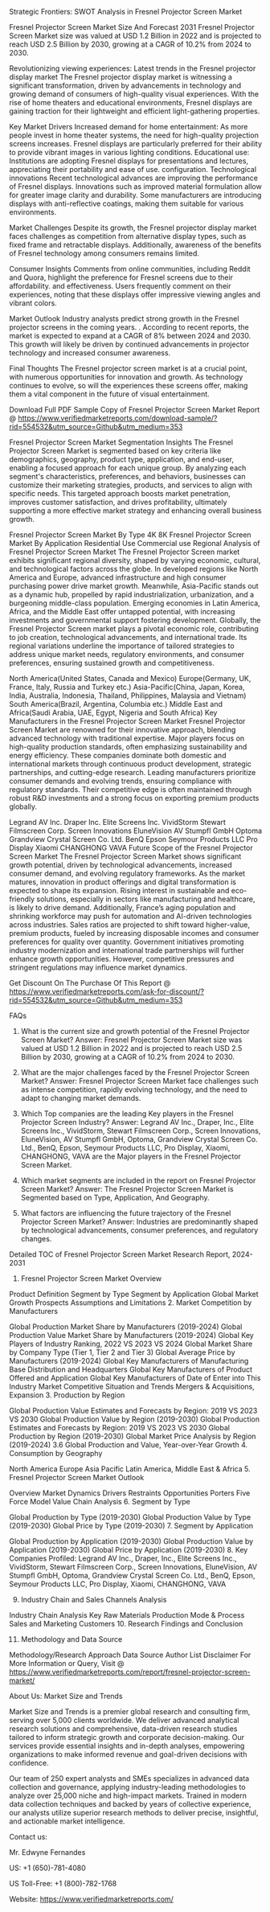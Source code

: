 Strategic Frontiers: SWOT Analysis in Fresnel Projector Screen Market


Fresnel Projector Screen Market Size And Forecast 2031
Fresnel Projector Screen Market size was valued at USD 1.2 Billion in 2022 and is projected to reach USD 2.5 Billion by 2030, growing at a CAGR of 10.2% from 2024 to 2030.

Revolutionizing viewing experiences: Latest trends in the Fresnel projector display market
The Fresnel projector display market is witnessing a significant transformation, driven by advancements in technology and growing demand of consumers of high-quality visual experiences. With the rise of home theaters and educational environments, Fresnel displays are gaining traction for their lightweight and efficient light-gathering properties.

Key Market Drivers
Increased demand for home entertainment: As more people invest in home theater systems, the need for high-quality projection screens increases. Fresnel displays are particularly preferred for their ability to provide vibrant images in various lighting conditions.
Educational use: Institutions are adopting Fresnel displays for presentations and lectures, appreciating their portability and ease of use. configuration.
Technological innovations
Recent technological advances are improving the performance of Fresnel displays. Innovations such as improved material formulation allow for greater image clarity and durability. Some manufacturers are introducing displays with anti-reflective coatings, making them suitable for various environments.

Market Challenges
Despite its growth, the Fresnel projector display market faces challenges as competition from alternative display types, such as fixed frame and retractable displays. Additionally, awareness of the benefits of Fresnel technology among consumers remains limited.

Consumer Insights
Comments from online communities, including Reddit and Quora, highlight the preference for Fresnel screens due to their affordability. and effectiveness. Users frequently comment on their experiences, noting that these displays offer impressive viewing angles and vibrant colors.

Market Outlook
Industry analysts predict strong growth in the Fresnel projector screens in the coming years. . According to recent reports, the market is expected to expand at a CAGR of 8% between 2024 and 2030. This growth will likely be driven by continued advancements in projector technology and increased consumer awareness.

Final Thoughts
The Fresnel projector screen market is at a crucial point, with numerous opportunities for innovation and growth. As technology continues to evolve, so will the experiences these screens offer, making them a vital component in the future of visual entertainment.

Download Full PDF Sample Copy of Fresnel Projector Screen Market Report @ https://www.verifiedmarketreports.com/download-sample/?rid=554532&utm_source=Github&utm_medium=353

Fresnel Projector Screen Market Segmentation Insights
The Fresnel Projector Screen Market is segmented based on key criteria like demographics, geography, product type, application, and end-user, enabling a focused approach for each unique group. By analyzing each segment's characteristics, preferences, and behaviors, businesses can customize their marketing strategies, products, and services to align with specific needs. This targeted approach boosts market penetration, improves customer satisfaction, and drives profitability, ultimately supporting a more effective market strategy and enhancing overall business growth.

Fresnel Projector Screen Market By Type
4K
8K
Fresnel Projector Screen Market By Application
Residential Use
Commercial use
Regional Analysis of Fresnel Projector Screen Market
The Fresnel Projector Screen market exhibits significant regional diversity, shaped by varying economic, cultural, and technological factors across the globe. In developed regions like North America and Europe, advanced infrastructure and high consumer purchasing power drive market growth. Meanwhile, Asia-Pacific stands out as a dynamic hub, propelled by rapid industrialization, urbanization, and a burgeoning middle-class population. Emerging economies in Latin America, Africa, and the Middle East offer untapped potential, with increasing investments and governmental support fostering development. Globally, the Fresnel Projector Screen market plays a pivotal economic role, contributing to job creation, technological advancements, and international trade. Its regional variations underline the importance of tailored strategies to address unique market needs, regulatory environments, and consumer preferences, ensuring sustained growth and competitiveness.

North America(United States, Canada and Mexico)
Europe(Germany, UK, France, Italy, Russia and Turkey etc.)
Asia-Pacific(China, Japan, Korea, India, Australia, Indonesia, Thailand, Philippines, Malaysia and Vietnam)
South America(Brazil, Argentina, Columbia etc.)
Middle East and Africa(Saudi Arabia, UAE, Egypt, Nigeria and South Africa)
Key Manufacturers in the Fresnel Projector Screen Market
Fresnel Projector Screen Market are renowned for their innovative approach, blending advanced technology with traditional expertise. Major players focus on high-quality production standards, often emphasizing sustainability and energy efficiency. These companies dominate both domestic and international markets through continuous product development, strategic partnerships, and cutting-edge research. Leading manufacturers prioritize consumer demands and evolving trends, ensuring compliance with regulatory standards. Their competitive edge is often maintained through robust R&D investments and a strong focus on exporting premium products globally.

Legrand AV Inc.
Draper
Inc.
Elite Screens Inc.
VividStorm
Stewart Filmscreen Corp.
Screen Innovations
EluneVision
AV Stumpfl GmbH
Optoma
Grandview Crystal Screen Co. Ltd.
BenQ
Epson
Seymour Products LLC
Pro Display
Xiaomi
CHANGHONG
VAVA
Future Scope of the Fresnel Projector Screen Market
The Fresnel Projector Screen Market shows significant growth potential, driven by technological advancements, increased consumer demand, and evolving regulatory frameworks. As the market matures, innovation in product offerings and digital transformation is expected to shape its expansion. Rising interest in sustainable and eco-friendly solutions, especially in sectors like manufacturing and healthcare, is likely to drive demand. Additionally, France’s aging population and shrinking workforce may push for automation and AI-driven technologies across industries. Sales ratios are projected to shift toward higher-value, premium products, fueled by increasing disposable incomes and consumer preferences for quality over quantity. Government initiatives promoting industry modernization and international trade partnerships will further enhance growth opportunities. However, competitive pressures and stringent regulations may influence market dynamics.

Get Discount On The Purchase Of This Report @ https://www.verifiedmarketreports.com/ask-for-discount/?rid=554532&utm_source=Github&utm_medium=353

FAQs
1. What is the current size and growth potential of the Fresnel Projector Screen Market?
Answer: Fresnel Projector Screen Market size was valued at USD 1.2 Billion in 2022 and is projected to reach USD 2.5 Billion by 2030, growing at a CAGR of 10.2% from 2024 to 2030.

2. What are the major challenges faced by the Fresnel Projector Screen Market?
Answer: Fresnel Projector Screen Market face challenges such as intense competition, rapidly evolving technology, and the need to adapt to changing market demands.

3. Which Top companies are the leading Key players in the Fresnel Projector Screen Industry?
Answer: Legrand AV Inc., Draper, Inc., Elite Screens Inc., VividStorm, Stewart Filmscreen Corp., Screen Innovations, EluneVision, AV Stumpfl GmbH, Optoma, Grandview Crystal Screen Co. Ltd., BenQ, Epson, Seymour Products LLC, Pro Display, Xiaomi, CHANGHONG, VAVA are the Major players in the Fresnel Projector Screen Market.

4. Which market segments are included in the report on Fresnel Projector Screen Market?
Answer: The Fresnel Projector Screen Market is Segmented based on Type, Application, And Geography.

5. What factors are influencing the future trajectory of the Fresnel Projector Screen Market?
Answer: Industries are predominantly shaped by technological advancements, consumer preferences, and regulatory changes.

Detailed TOC of Fresnel Projector Screen Market Research Report, 2024-2031
1. Fresnel Projector Screen Market Overview

Product Definition
Segment by Type
Segment by Application
Global Market Growth Prospects
Assumptions and Limitations
2. Market Competition by Manufacturers

Global Production Market Share by Manufacturers (2019-2024)
Global Production Value Market Share by Manufacturers (2019-2024)
Global Key Players of Industry Ranking, 2022 VS 2023 VS 2024
Global Market Share by Company Type (Tier 1, Tier 2 and Tier 3)
Global Average Price by Manufacturers (2019-2024)
Global Key Manufacturers of Manufacturing Base Distribution and Headquarters
Global Key Manufacturers of Product Offered and Application
Global Key Manufacturers of Date of Enter into This Industry
Market Competitive Situation and Trends
Mergers & Acquisitions, Expansion
3. Production by Region

Global Production Value Estimates and Forecasts by Region: 2019 VS 2023 VS 2030
Global Production Value by Region (2019-2030)
Global Production Estimates and Forecasts by Region: 2019 VS 2023 VS 2030
Global Production by Region (2019-2030)
Global Market Price Analysis by Region (2019-2024) 3.6 Global Production and Value, Year-over-Year Growth
4. Consumption by Geography

North America
Europe
Asia Pacific
Latin America, Middle East & Africa
5. Fresnel Projector Screen Market Outlook

Overview
Market Dynamics
Drivers
Restraints
Opportunities
Porters Five Force Model
Value Chain Analysis 
6. Segment by Type

Global Production by Type (2019-2030)
Global Production Value by Type (2019-2030)
Global Price by Type (2019-2030)
7. Segment by Application

Global Production by Application (2019-2030)
Global Production Value by Application (2019-2030)
Global Price by Application (2019-2030)
8. Key Companies Profiled: Legrand AV Inc., Draper, Inc., Elite Screens Inc., VividStorm, Stewart Filmscreen Corp., Screen Innovations, EluneVision, AV Stumpfl GmbH, Optoma, Grandview Crystal Screen Co. Ltd., BenQ, Epson, Seymour Products LLC, Pro Display, Xiaomi, CHANGHONG, VAVA

9. Industry Chain and Sales Channels Analysis

Industry Chain Analysis
Key Raw Materials
Production Mode & Process
Sales and Marketing
Customers
10. Research Findings and Conclusion

11. Methodology and Data Source

Methodology/Research Approach
Data Source
Author List
Disclaimer
For More Information or Query, Visit @ https://www.verifiedmarketreports.com/report/fresnel-projector-screen-market/

About Us: Market Size and Trends

Market Size and Trends is a premier global research and consulting firm, serving over 5,000 clients worldwide. We deliver advanced analytical research solutions and comprehensive, data-driven research studies tailored to inform strategic growth and corporate decision-making. Our services provide essential insights and in-depth analyses, empowering organizations to make informed revenue and goal-driven decisions with confidence.

Our team of 250 expert analysts and SMEs specializes in advanced data collection and governance, applying industry-leading methodologies to analyze over 25,000 niche and high-impact markets. Trained in modern data collection techniques and backed by years of collective experience, our analysts utilize superior research methods to deliver precise, insightful, and actionable market intelligence.

Contact us:

Mr. Edwyne Fernandes

US: +1 (650)-781-4080

US Toll-Free: +1 (800)-782-1768

Website: https://www.verifiedmarketreports.com/
